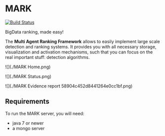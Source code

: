 # MARK
[![Build Status](https://travis-ci.org/RUCD/mark.svg?branch=master)](https://travis-ci.org/RUCD/mark)

BigData ranking, made easy!

The **Multi Agent Ranking Framework** allows to easily implement large scale detection and ranking systems. It provides you with all necessary storage, visualization and activation mechanisms, such that you can focus on the real important stuff: detection algorithms.

![](./MARK   Home.png)

![](./MARK   Status.png)

![](./MARK   Evidence report 58904c452d8441264e0cc1bf.png)


## Requirements

To run the MARK server, you will need:
- java 7 or newer
- a mongo server

